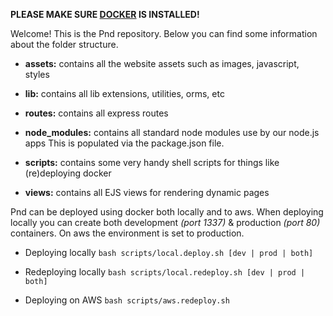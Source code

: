 **PLEASE MAKE SURE [DOCKER](https://docs.docker.com/installation/#installation) IS INSTALLED!**

Welcome! This is the Pnd repository. Below you can find some information 
about the folder structure.

* **assets:**         contains all the website assets such as images, javascript, styles

* **lib:**         		contains all lib extensions, utilities, orms, etc

* **routes:**         contains all express routes

* **node_modules:**   contains all standard node modules use by our node.js apps This is 
                      populated via the package.json file.

* **scripts:**        contains some very handy shell scripts for things like (re)deploying docker
                
* **views:**          contains all EJS views for rendering dynamic pages


Pnd can be deployed using docker both locally and to aws. When deploying
locally you can create both development *(port 1337)* & production *(port 80)* containers. 
On aws the environment is set to production. 

* Deploying locally `bash scripts/local.deploy.sh [dev | prod | both]`

* Redeploying locally `bash scripts/local.redeploy.sh [dev | prod | both]`

* Deploying on AWS `bash scripts/aws.redeploy.sh`
